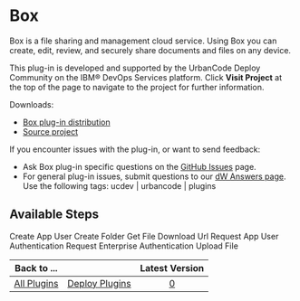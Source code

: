 
Box
===

Box is a file sharing and management cloud service. Using Box you can create, edit, review, and securely share documents and files on any device.

This plug-in is developed and supported by the UrbanCode Deploy Community on the IBM® DevOps Services platform. Click **Visit Project** at the top of the page to navigate to the project for further information.

Downloads:

* [Box plug-in distribution](https://github.com/UrbanCode/Box-UCD/releases)
* [Source project](https://github.com/UrbanCode/Box-UCD)

If you encounter issues with the plug-in, or want to send feedback:

* Ask Box plug-in specific questions on the [GitHub Issues](https://github.com/UrbanCode/Box-UCD/issues) page.
* For general plug-in issues, submit questions to our [dW Answers page](https://community.ibm.com/community/user/wasdevops/urbancode-discussion). Use the following tags: ucdev | urbancode | plugins


Available Steps
---------------

Create App User Create Folder Get File Download Url Request App User Authentication Request Enterprise Authentication Upload File



|Back to ...||Latest Version|
| :---: | :---: | :---: |
|[All Plugins](../../index.md)|[Deploy Plugins](../README.md)|[0]()|

